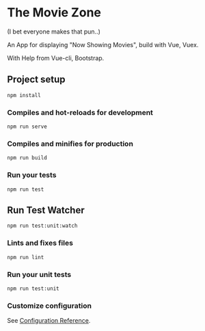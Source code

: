 # The Movie Zone
(I bet everyone makes that pun..)

An App for displaying "Now Showing Movies", build with Vue, Vuex.

With Help from Vue-cli, Bootstrap.


## Project setup
```
npm install
```

### Compiles and hot-reloads for development
```
npm run serve
```

### Compiles and minifies for production
```
npm run build
```

### Run your tests
```
npm run test
```
## Run Test Watcher
```
npm run test:unit:watch
```

### Lints and fixes files
```
npm run lint
```

### Run your unit tests
```
npm run test:unit
```

### Customize configuration
See [Configuration Reference](https://cli.vuejs.org/config/).
